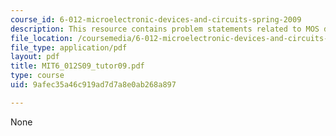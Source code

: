 ```yaml
---
course_id: 6-012-microelectronic-devices-and-circuits-spring-2009
description: This resource contains problem statements related to MOS device data.
file_location: /coursemedia/6-012-microelectronic-devices-and-circuits-spring-2009/9afec35a46c919ad7d7a8e0ab268a897_MIT6_012S09_tutor09.pdf
file_type: application/pdf
layout: pdf
title: MIT6_012S09_tutor09.pdf
type: course
uid: 9afec35a46c919ad7d7a8e0ab268a897

---
```

None